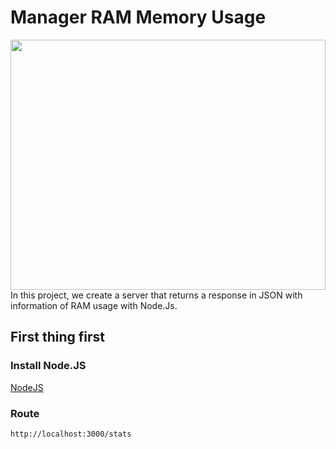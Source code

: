 # Manager RAM Memory Usage
<img src="https://www.redprismgroup.com/img/nodejs2.jpeg" width="100%" height="400px" >
In this project, we create a server that returns a response in JSON with information of RAM usage with Node.Js.
<h2>First thing first</h2>

<h3>Install Node.JS</h3>

[NodeJS](https://nodejs.org/en/)

<h3>Route</h3>

```
http://localhost:3000/stats
```
